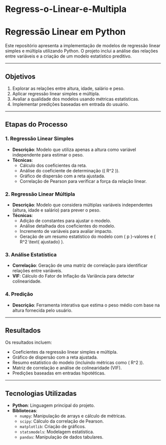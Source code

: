 # Regress-o-Linear-e-Multipla

# Regressão Linear em Python

Este repositório apresenta a implementação de modelos de regressão linear simples e múltipla utilizando Python. O projeto inclui a análise das relações entre variáveis e a criação de um modelo estatístico preditivo.

---

## **Objetivos**
1. Explorar as relações entre altura, idade, salário e peso.
2. Aplicar regressão linear simples e múltipla.
3. Avaliar a qualidade dos modelos usando métricas estatísticas.
4. Implementar predições baseadas em entrada do usuário.

---

## **Etapas do Processo**
### **1. Regressão Linear Simples**
- **Descrição**: Modelo que utiliza apenas a altura como variável independente para estimar o peso.
- **Técnicas**:
  - Cálculo dos coeficientes da reta.
  - Análise do coeficiente de determinação (\( R^2 \)).
  - Gráfico de dispersão com a reta ajustada.
  - Correlação de Pearson para verificar a força da relação linear.

### **2. Regressão Linear Múltipla**
- **Descrição**: Modelo que considera múltiplas variáveis independentes (altura, idade e salário) para prever o peso.
- **Técnicas**:
  - Adição de constantes para ajustar o modelo.
  - Análise detalhada dos coeficientes do modelo.
  - Incremento de variáveis para avaliar impacto.
  - Geração de um resumo estatístico do modelo com \( p \)-valores e \( R^2 \text{ ajustado} \).

### **3. Análise Estatística**
- **Correlação**: Geração de uma matriz de correlação para identificar relações entre variáveis.
- **VIF**: Cálculo do Fator de Inflação da Variância para detectar colinearidade.

### **4. Predição**
- **Descrição**: Ferramenta interativa que estima o peso médio com base na altura fornecida pelo usuário.

---

## **Resultados**
Os resultados incluem:
- Coeficientes da regressão linear simples e múltipla.
- Gráfico de dispersão com a reta ajustada.
- Resumo estatístico do modelo (incluindo métricas como \( R^2 \)).
- Matriz de correlação e análise de colinearidade (VIF).
- Predições baseadas em entradas hipotéticas.

---

## **Tecnologias Utilizadas**
- **Python**: Linguagem principal do projeto.
- **Bibliotecas**:
  - `numpy`: Manipulação de arrays e cálculo de métricas.
  - `scipy`: Cálculo da correlação de Pearson.
  - `matplotlib`: Criação de gráficos.
  - `statsmodels`: Modelagem estatística.
  - `pandas`: Manipulação de dados tabulares.
